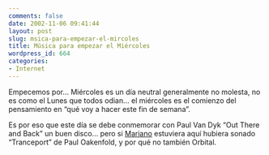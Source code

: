 ```yaml
---
comments: false
date: 2002-11-06 09:41:44
layout: post
slug: msica-para-empezar-el-mircoles
title: Música para empezar el Miércoles
wordpress_id: 664
categories:
- Internet
---
```


Empecemos por… Miércoles es un día neutral generalmente no molesta, no es como el Lunes que todos odian… el miércoles es el comienzo del pensamiento en “qué voy a hacer este fin de semana”.





Es por eso que este día se debe conmemorar con Paul Van Dyk “Out There and Back” un buen disco… pero si [Mariano](http://www.uberbin.net) estuviera aquí hubiera sonado “Tranceport” de Paul Oakenfold, y por qué no también Orbital.




 

